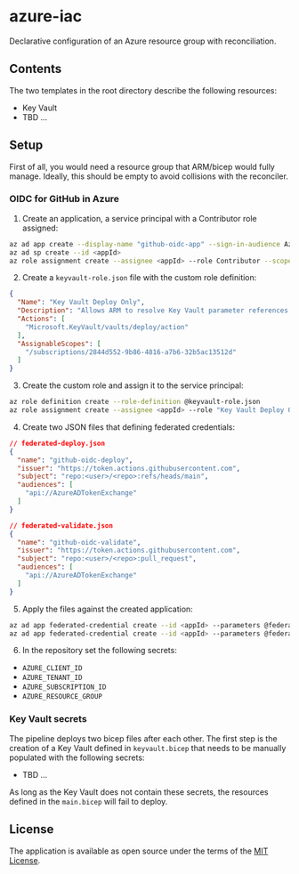 # azure-iac
Declarative configuration of an Azure resource group with reconciliation.

## Contents
The two templates in the root directory describe the following resources:
* Key Vault
* TBD ...

## Setup
First of all, you would need a resource group that ARM/bicep would fully manage. Ideally, this should be empty to avoid collisions with the reconciler.

### OIDC for GitHub in Azure
1. Create an application, a service principal with a Contributor role assigned:
```sh
az ad app create --display-name "github-oidc-app" --sign-in-audience AzureADMyOrg
az ad sp create --id <appId>
az role assignment create --assignee <appId> --role Contributor --scope /subscriptions/<subId>/resourceGroups/<rgName>
```

2. Create a `keyvault-role.json` file with the custom role definition:
```json
{
  "Name": "Key Vault Deploy Only",
  "Description": "Allows ARM to resolve Key Vault parameter references during deployment",
  "Actions": [
    "Microsoft.KeyVault/vaults/deploy/action"
  ],
  "AssignableScopes": [
    "/subscriptions/2844d552-9b86-4816-a7b6-32b5ac13512d"
  ]
}
```

3. Create the custom role and assign it to the service principal:
```sh
az role definition create --role-definition @keyvault-role.json
az role assignment create --assignee <appId> --role "Key Vault Deploy Only" --scope /subscriptions/<subId>/resourceGroups/<rgName>
```

4. Create two JSON files that defining federated credentials:
```json
// federated-deploy.json
{
  "name": "github-oidc-deploy",
  "issuer": "https://token.actions.githubusercontent.com",
  "subject": "repo:<user>/<repo>:refs/heads/main",
  "audiences": [
    "api://AzureADTokenExchange"
  ]
}

// federated-validate.json
{
  "name": "github-oidc-validate",
  "issuer": "https://token.actions.githubusercontent.com",
  "subject": "repo:<user>/<repo>:pull_request",
  "audiences": [
    "api://AzureADTokenExchange"
  ]
}
```

5. Apply the files against the created application:
```sh
az ad app federated-credential create --id <appId> --parameters @federated-deploy.json
az ad app federated-credential create --id <appId> --parameters @federated-validate.json
```

6. In the repository set the following secrets:
* `AZURE_CLIENT_ID`
* `AZURE_TENANT_ID`
* `AZURE_SUBSCRIPTION_ID`
* `AZURE_RESOURCE_GROUP`

### Key Vault secrets
The pipeline deploys two bicep files after each other. The first step is the creation of a Key Vault defined in `keyvault.bicep` that needs to be manually populated with the following secrets:
* TBD ...

As long as the Key Vault does not contain these secrets, the resources defined in the `main.bicep` will fail to deploy.

## License
The application is available as open source under the terms of the [MIT License](http://opensource.org/licenses/MIT).
